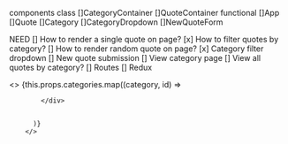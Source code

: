 components
class
    []CategoryContainer
    []QuoteContainer
functional
    []App
    []Quote
    []Category
    []CategoryDropdown
    []NewQuoteForm
    

NEED 
[] How to render a single quote on page?
[x] How to filter quotes by category?
[] How to render random quote on page?
[x] Category filter dropdown
[] New quote submission
[] View category page
[] View all quotes by category?
[] Routes
[] Redux

<>
            {this.props.categories.map((category, id) => 
            <div key={id}>
                <CategoryCard name={category.name} description={category.description} />
                
            </div>
        
            
          )}
        </>